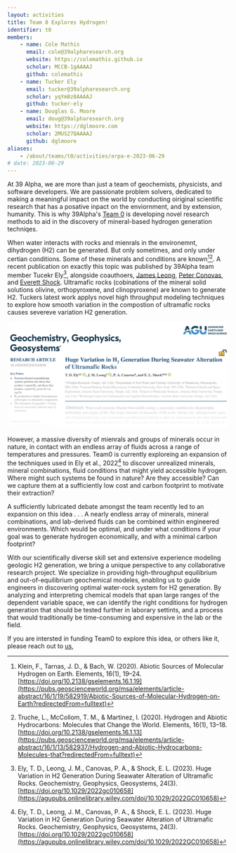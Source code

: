 ```yaml
---
layout: activities
title: Team 0 Explores Hydrogen!
identifier: t0
members:
    - name: Cole Mathis
      email: cole@39alpharesearch.org
      website: https://colemathis.github.io
      scholar: MCCB-1gAAAAJ
      github: colemathis
    - name: Tucker Ely
      email: tucker@39alpharesearch.org
      scholar: yqYm8z8AAAAJ
      github: tucker-ely
    - name: Douglas G. Moore
      email: doug@39alpharesearch.org
      website: https://dglmoore.com
      scholar: 2MUS27QAAAAJ
      github: dglmoore
aliases:
    - /about/teams/t0/activities/arpa-e-2023-06-29
# date: 2023-06-29
---
```


At 39 Alpha, we are more than just a team of geochemists, physicists, and software developers. We are passionate problem solvers, dedicated to making a meaningful impact on the world by conducting oiriginal scientific research that has a posative inpact on the enviornment, and by extension, humanity. This is why 39Alpha's [Team 0](/team) is developing novel research methods to aid in the discovery of mineral-based hydrogen generation techniqes.

When water interacts with rocks and mienrals in the environemnt, dihydrogen (H2) can be generated. But only sometimes, and only under certian conditions. Some of these minerals and conditions are known[^1][^2]. A recent publication on exactly this topic was published by 39Alpha team member Tucekr Ely[^3], alongside coauthoers, [James Leong](https://scholar.google.com/citations?user=Ma72boEAAAAJ&hl=en), [Peter Conovas](https://scholar.google.com/citations?user=Keg4MF4AAAAJ&hl=en), and [Everett Shock](https://scholar.google.com/citations?user=KDZS9jgAAAAJ&hl=en). Ultramafic rocks (cobinations of the mineral solid solutions olivine, orthopyroxene, and clinopyroxene) are known to generate H2. Tuckers latest work applys novel high throughput modeling techniques to explore how smooth variation in the compostion of ultramafic rocks causes severeve variation H2 generation.

<p align="center">
<img src="2023-06-29-arpa-e/H2_header.png" alt="H2_paper_header" width="500"/>
</p>

However, a massive diversity of mienrals and groups of minerals occur in nature, in contact with an endless array of fluids across a range of temperatures and pressures. Team0 is currently exploreing an expansion of the techniques used in Ely et al., 2022[^3] to discover unrealized minerals, mineral combinations, fluid conditions that might yield accessible hydrogen. Where might such systems be found in nature? Are they accessible? Can we capture them at a sufficiently low cost and carbon footprint to motivate their extraction?

A sufficiently lubricated debate amongst the team recently led to an expansion on this idea . . . A nearly endless array of minerals, mineral combinations, and lab-derived fluids can be combined within engineered environments. Which would be optimal, and under what conditions if your goal was to generate hydrogen economically, and with a minimal carbon footprint?

With our scientifically diverse skill set and extensive experience modeling geologic H2 generation, we bring a unique perspective to any collaborative research project. We specialize in providing high-throughput equilibrium and out-of-equilibrium geochemical modeles, enabling us to guide engineers in discovering optimal water-rock system for H2 generation. By analyzing and interpreting chemical models that span large ranges of the dependent variable space, we can identify the right conditions for hydrogen generation that should be tested further in laborary settints, and a process that would traditionally be time-consuming and expensive in the lab or the field.

If you are intersted in funding Team0 to explore this idea, or others like it, please reach out to [us](link), 

[^1]: Klein, F., Tarnas, J. D., & Bach, W. (2020). Abiotic Sources of Molecular Hydrogen on Earth. Elements, 16(1), 19–24.  
[https://doi.org/10.2138/gselements.16.1.19](https://pubs.geoscienceworld.org/msa/elements/article-abstract/16/1/19/582919/Abiotic-Sources-of-Molecular-Hydrogen-on-Earth?redirectedFrom=fulltext)

[^2]: Truche, L., McCollom, T. M., & Martinez, I. (2020). Hydrogen and Abiotic Hydrocarbons: Molecules that Change the World. Elements, 16(1), 13–18.  
[https://doi.org/10.2138/gselements.16.1.13](https://pubs.geoscienceworld.org/msa/elements/article-abstract/16/1/13/582937/Hydrogen-and-Abiotic-Hydrocarbons-Molecules-that?redirectedFrom=fulltext)

[^3]: Ely, T. D., Leong, J. M., Canovas, P. A., & Shock, E. L. (2023). Huge Variation in H2 Generation During Seawater Alteration of Ultramafic Rocks. Geochemistry, Geophysics, Geosystems, 24(3).  
[https://doi.org/10.1029/2022gc010658](https://agupubs.onlinelibrary.wiley.com/doi/10.1029/2022GC010658)
